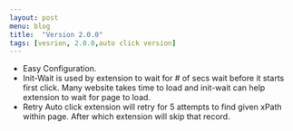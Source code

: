 ```yaml
---
layout: post
menu: blog
title:  "Version 2.0.0"
tags: [vesrion, 2.0.0,auto click version]
---
```

* Easy Configuration.
* Init-Wait is used by extension to wait for # of secs wait before it starts first click. Many website takes time to load and init-wait can help extension to wait for page to load.
* Retry Auto click extension will retry for 5 attempts to find given xPath within page. After which extension will skip that record.